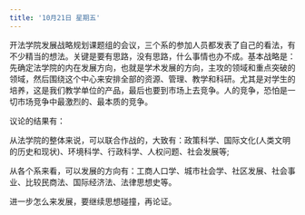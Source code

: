 ```yaml
---
title: '10月21日 星期五'
---
```


开法学院发展战略规划课题组的会议，三个系的参加人员都发表了自己的看法，有不少精当的想法。关键是要有思路，没有思路，什么事情也办不成。基本战略是：先确定法学院的内在发展方向，也就是学术发展的方向，主攻的领域和重点突破的领域，然后围绕这个中心来安排全部的资源、管理、教学和科研。尤其是对学生的培养，这是我们教学单位的产品，最后也要到市场上去竞争。人的竞争，恐怕是一切市场竞争中最激烈的、最本质的竞争。

议论的结果有：

从法学院的整体来说，可以联合作战的，大致有：政策科学、国际文化(人类文明的历史和现状)、环境科学、行政科学、人权问题、社会发展等;

从各个系来看，可以发展的方向有：工商人口学、城市社会学、社区发展、社会事业、比较民商法、国际经济法、法律思想史等。

进一步怎么来发展，要继续思想碰撞，再论证。

